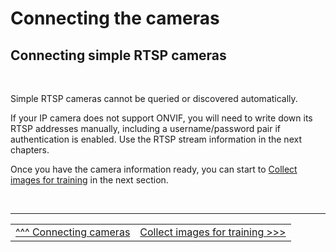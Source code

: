 # Connecting the cameras

## Connecting simple RTSP cameras

<br>

Simple RTSP cameras cannot be queried or discovered automatically.

If your IP camera does not support ONVIF, you will need to write down its RTSP addresses manually, including a username/password pair if authentication is enabled. Use the RTSP stream information in the next chapters.


Once you have the camera information ready, you can start to [Collect images for training](./collectimages.md) in the next section.

</br>

___

<table width="100%">
<tr><td><a href="./connectingcameras.md">^^^ Connecting cameras</td><td><a href="./collectimages.md">Collect images for training >>></td></tr>
</table>




